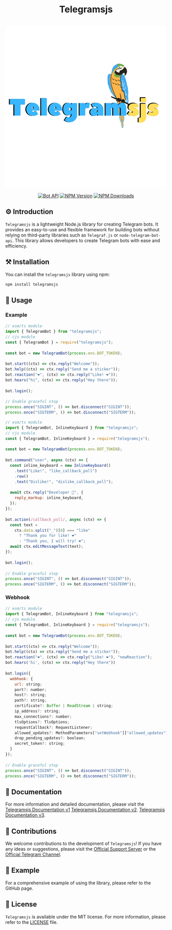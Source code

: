 <div align="center">
  <h1>Telegramsjs</h1><br>
  <img src="https://raw.githubusercontent.com/Sempai-07/Telegramsjs/main/docs/avatar.png"><br>

[![Bot API](https://img.shields.io/badge/Bot%20API-v.7.7-00aced.svg?style=flat-square&logo=telegram)](https://core.telegram.org/bots/api)
[![NPM Version](https://img.shields.io/npm/v/telegramsjs.svg?maxAge=3600)](https://www.npmjs.com/package/telegramsjs)
[![NPM Downloads](https://img.shields.io/npm/dt/telegramsjs.svg?maxAge=3600)](https://www.npmjs.com/package/telegramsjs)

</div>

## ⚙️ Introduction

`Telegramsjs` is a lightweight Node.js library for creating Telegram bots. It provides an easy-to-use and flexible framework for building bots without relying on third-party libraries such as `Telegraf.js` or `node-telegram-bot-api`. This library allows developers to create Telegram bots with ease and efficiency.

## ⚒️ Installation

You can install the `telegramsjs` library using npm:

```sh
npm install telegramsjs
```

## 📙 Usage

### Example

```js
// esm/ts module
import { TelegramBot } from "telegramsjs";
// cjs module
const { TelegramBot } = require("telegramsjs");

const bot = new TelegramBot(process.env.BOT_TOKEN);

bot.start((ctx) => ctx.reply("Welcome"));
bot.help((ctx) => ctx.reply("Send me a sticker"));
bot.reaction("❤️", (ctx) => ctx.reply("Like! ❤️"));
bot.hears("hi", (ctx) => ctx.reply("Hey there"));

bot.login();

// Enable graceful stop
process.once("SIGINT", () => bot.disconnect("SIGINT"));
process.once("SIGTERM", () => bot.disconnect("SIGTERM"));
```

```js
// esm/ts module
import { TelegramBot, InlineKeyboard } from "telegramsjs";
// cjs module
const { TelegramBot, InlineKeyboard } = require("telegramsjs");

const bot = new TelegramBot(process.env.BOT_TOKEN);

bot.command("user", async (ctx) => {
  const inline_keyboard = new InlineKeyboard()
    .text("Like!", "like_callback_poll")
    .row()
    .text("Dislike!", "dislike_callback_poll");

  await ctx.reply("Developer 🙈", {
    reply_markup: inline_keyboard,
  });
});

bot.action(/callback_poll/, async (ctx) => {
  const text =
    ctx.data.split("_")[0] === "like"
      ? "Thank you for like! ❤️"
      : "Thank you, I will try! ❤️";
  await ctx.editMessageText(text);
});

bot.login();

// Enable graceful stop
process.once("SIGINT", () => bot.disconnect("SIGINT"));
process.once("SIGTERM", () => bot.disconnect("SIGTERM"));
```

### Webhook

```js
// esm/ts module
import { TelegramBot, InlineKeyboard } from "telegramsjs";
// cjs module
const { TelegramBot, InlineKeyboard } = require("telegramsjs");

const bot = new TelegramBot(process.env.BOT_TOKEN);

bot.start((ctx) => ctx.reply("Welcome"));
bot.help((ctx) => ctx.reply("Send me a sticker"));
bot.reaction("❤️", (ctx) => ctx.reply("Like! ❤️"), "newReaction");
bot.hears('hi', (ctx) => ctx.reply("Hey there"))

bot.login({
  webhook: {
    url: string;
    port?: number;
    host?: string;
    path?: string;
    certificate?: Buffer | ReadStream | string;
    ip_address?: string;
    max_connections?: number;
    tlsOptions?: TlsOptions;
    requestCallback?: RequestListener;
    allowed_updates?: MethodParameters["setWebhook"]["allowed_updates"];
    drop_pending_updates?: boolean;
    secret_token?: string;
  }
});

// Enable graceful stop
process.once("SIGINT", () => bot.disconnect("SIGINT"));
process.once("SIGTERM", () => bot.disconnect("SIGTERM"));
```

## 📖 Documentation

For more information and detailed documentation, please visit the [Telegramsjs Documentation v1](https://docs-telegramsjs.surge.sh/) [Telegramsjs Documentation v2](https://telegramsjs-dev.surge.sh/). [Telegramsjs Documentation v3](https://telegramsjs.vercel.app/).

## 🎒 Contributions

We welcome contributions to the development of `Telegramsjs`! If you have any ideas or suggestions, please visit the [Official Support Server](https://discord.gg/j8G7jhHMbs) or the [Official Telegram Channel](https://t.me/sempaika_telegrams_js).

## 📒 Example

For a comprehensive example of using the library, please refer to the GitHub page.

## 🧾 License

`Telegramsjs` is available under the MIT license. For more information, please refer to the [LICENSE](https://github.com/Sempai-07/Telegramsjs/blob/main/LICENSE) file.
